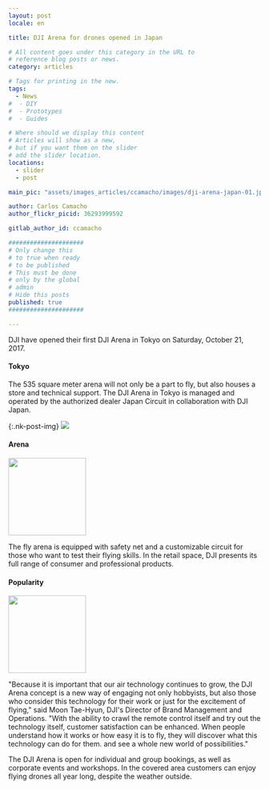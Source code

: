```yaml
---
layout: post
locale: en

title: DJI Arena for drones opened in Japan

# All content goes under this category in the URL to
# reference blog posts or news.
category: articles

# Tags for printing in the new.
tags:
  - News
#  - DIY
#  - Prototypes
#  - Guides

# Where should we display this content
# Articles will show as a new,
# but if you want them on the slider
# add the slider location.
locations:
  - slider
  - post

main_pic: "assets/images_articles/ccamacho/images/dji-arena-japan-01.jpg"

author: Carlos Camacho
author_flickr_picid: 36293999592

gitlab_author_id: ccamacho

#####################
# Only change this
# to true when ready
# to be published
# This must be done
# only by the global
# admin
# Hide this posts
published: true
#####################

---
```


DJI have opened their first DJI Arena in Tokyo on Saturday, October 21, 2017.


#### Tokyo

The 535 square meter arena will not only be a part to fly, but
also houses a store and technical support. The DJI Arena in Tokyo
is managed and operated by the authorized dealer Japan Circuit in
collaboration with DJI Japan.

{:.nk-post-img}
<img src="/assets/images_articles/{{ page.gitlab_author_id }}/images/dji-arena-japan-02.jpg">


#### Arena

<div class="nk-post-text mt-0">
    <img style="height: 155px;" class="pull-right mt-0" src="/assets/images_articles/{{ page.gitlab_author_id }}/images/dji-arena-japan-03.jpg" alt="">
        <p class="text-white">
The fly arena is equipped with safety
net and a customizable circuit for those
who want to test their flying skills. In
the retail space, DJI presents its full
range of consumer and professional products.
        </p>
</div>


#### Popularity

<div class="nk-post-text mt-0">
    <img style="height: 155px;" class="pull-left mt-0" src="/assets/images_articles/{{ page.gitlab_author_id }}/images/dji-arena-japan-04.jpg" alt="">
        <p class="text-white">
"Because it is important that our air technology continues to grow,
the DJI Arena concept is a new way of engaging not only hobbyists,
but also those who consider this technology for their work or just
for the excitement of flying," said Moon Tae-Hyun, DJI's Director
of Brand Management and Operations. "With the ability to crawl the
remote control itself and try out the technology itself, customer
satisfaction can be enhanced. When people understand how it works
or how easy it is to fly, they will discover what this technology
can do for them. and see a whole new world of possibilities."
        </p>
</div>
The DJI Arena is open for individual and group bookings,
as well as corporate events and workshops. In the covered
area customers can enjoy flying drones all year long, despite
the weather outside.
